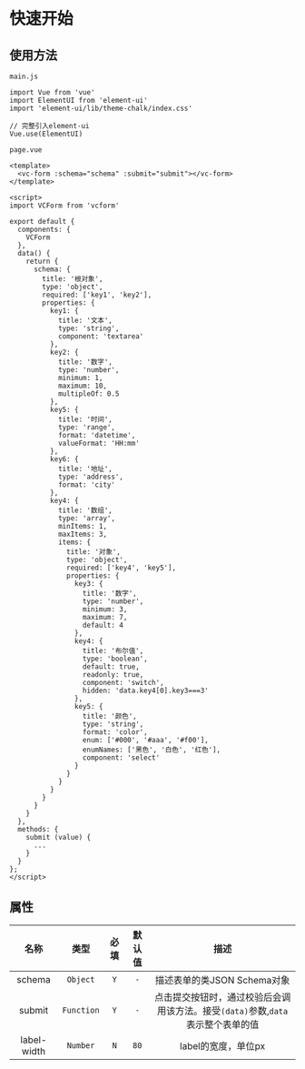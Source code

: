# 快速开始

## 使用方法

`main.js`

```
import Vue from 'vue'
import ElementUI from 'element-ui'
import 'element-ui/lib/theme-chalk/index.css'

// 完整引入element-ui
Vue.use(ElementUI)
```

`page.vue`

```
<template>
  <vc-form :schema="schema" :submit="submit"></vc-form>
</template>

<script>
import VCForm from 'vcform'

export default {
  components: {
    VCForm
  },
  data() {
    return {
      schema: {
        title: '根对象',
        type: 'object',
        required: ['key1', 'key2'],
        properties: {
          key1: {
            title: '文本',
            type: 'string',
            component: 'textarea'
          },
          key2: {
            title: '数字',
            type: 'number',
            minimum: 1,
            maximum: 10,
            multipleOf: 0.5
          },
          key5: {
            title: '时间',
            type: 'range',
            format: 'datetime',
            valueFormat: 'HH:mm'
          },
          key6: {
            title: '地址',
            type: 'address',
            format: 'city'
          },
          key4: {
            title: '数组',
            type: 'array',
            minItems: 1,
            maxItems: 3,
            items: {
              title: '对象',
              type: 'object',
              required: ['key4', 'key5'],
              properties: {
                key3: {
                  title: '数字',
                  type: 'number',
                  minimum: 3,
                  maximum: 7,
                  default: 4
                },
                key4: {
                  title: '布尔值',
                  type: 'boolean',
                  default: true,
                  readonly: true,
                  component: 'switch',
                  hidden: 'data.key4[0].key3===3'
                },
                key5: {
                  title: '颜色',
                  type: 'string',
                  format: 'color',
                  enum: ['#000', '#aaa', '#f00'],
                  enumNames: ['黑色', '白色', '红色'],
                  component: 'select'
                }
              }
            }
          }
        }
      }
    }
  },
  methods: {
    submit (value) {
      ...
    }
  }
};
</script>
```

## 属性

|    名称     |    类型    | 必填  | 默认值 |                                      描述                                       |
| :---------: | :--------: | :---: | :----: | :-----------------------------------------------------------------------------: |
|   schema    |  `Object`  |  `Y`  |  `-`   |                           描述表单的类JSON Schema对象                           |
|   submit    | `Function` |  `Y`  |  `-`   | 点击提交按钮时，通过校验后会调用该方法。接受`(data)`参数,`data`表示整个表单的值 |
| label-width |  `Number`  |  `N`  |  `80`  |                               label的宽度，单位px                               |